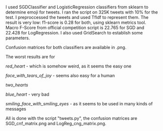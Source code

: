 I used SGDClassifier and LogisticRegression classifiers from sklearn to determine emoji for tweets. I ran the script on 325K tweets with 10% for the test. I preproccessed the tweets and used TfIdf to represent them. The result is very low: f1-score is 0.28 for both, using sklearn metrics tool. Macro F-Score from official competition script is 22.765 for SGD and 22.428 for LogRegression. I also used GridSearch to establish some parameters.

Confusion matrices for both classifiers are available in .png.

The worst results are for 

 _red_heart_ - which is somehow weird, as it seems the easy one
 
 _face_with_tears_of_joy_ - seems also easy for a human
 
_two_hearts_

_blue_heart_ - very bad

_smiling_face_with_smiling_eyes_ - as it seems to be used in many kinds of messages

All is done with the script "tweets.py", the confusion matrices are SGD_cnf_matrix.png and LogReg_cng_matrix.png.
